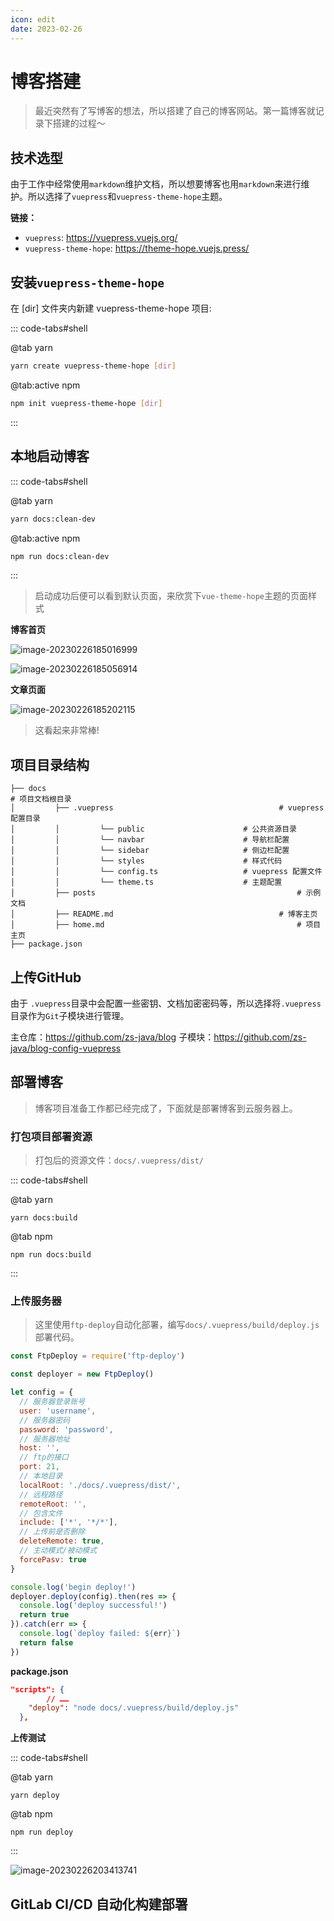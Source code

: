 ```yaml
---
icon: edit
date: 2023-02-26
---
```


# 博客搭建

> 最近突然有了写博客的想法，所以搭建了自己的博客网站。第一篇博客就记录下搭建的过程～

## 技术选型
由于工作中经常使用`markdown`维护文档，所以想要博客也用`markdown`来进行维护。所以选择了`vuepress`和`vuepress-theme-hope`主题。

**链接：**

* `vuepress`: https://vuepress.vuejs.org/
* `vuepress-theme-hope`: https://theme-hope.vuejs.press/



## 安装`vuepress-theme-hope`
在 [dir] 文件夹内新建 vuepress-theme-hope 项目:

::: code-tabs#shell

@tab yarn

```bash
yarn create vuepress-theme-hope [dir]
```

@tab:active npm

```bash
npm init vuepress-theme-hope [dir]
```

:::

## 本地启动博客
::: code-tabs#shell

@tab yarn

```bash
yarn docs:clean-dev
```

@tab:active npm

```bash
npm run docs:clean-dev
```

:::

> 启动成功后便可以看到默认页面，来欣赏下`vue-theme-hope`主题的页面样式

**博客首页**

![image-20230226185016999](https://static.xzcoder.com/markdown/image-20230226185016999.png)

![image-20230226185056914](https://static.xzcoder.com/markdown/image-20230226185056914.png)

**文章页面**

![image-20230226185202115](https://static.xzcoder.com/markdown/image-20230226185202115.png)

>  这看起来非常棒!



## 项目目录结构

```
├── docs																	# 项目文档根目录
│         ├── .vuepress										# vuepress 配置目录
│         │         └── public						# 公共资源目录
│         │         └── navbar						# 导航栏配置
│         │         └── sidebar						# 侧边栏配置
│         │         └── styles						# 样式代码
│         │         └── config.ts					# vuepress 配置文件
│         │         └── theme.ts					# 主题配置
│         ├── posts												# 示例文档
│         ├── README.md										# 博客主页
│         ├── home.md											# 项目主页
├── package.json
```



## 上传GitHub

由于 `.vuepress`目录中会配置一些密钥、文档加密密码等，所以选择将`.vuepress`目录作为`Git`子模块进行管理。

主仓库：https://github.com/zs-java/blog
子模块：https://github.com/zs-java/blog-config-vuepress



## 部署博客

> 博客项目准备工作都已经完成了，下面就是部署博客到云服务器上。

### 打包项目部署资源

> 打包后的资源文件：`docs/.vuepress/dist/`

::: code-tabs#shell

@tab yarn

```shell
yarn docs:build
```

@tab npm

```shell
npm run docs:build
```

:::

### 上传服务器

> 这里使用`ftp-deploy`自动化部署，编写`docs/.vuepress/build/deploy.js`部署代码。

```javascript
const FtpDeploy = require('ftp-deploy')

const deployer = new FtpDeploy()

let config = {
  // 服务器登录账号
  user: 'username',
  // 服务器密码
  password: 'password',
  // 服务器地址
  host: '',
  // ftp的接口
  port: 21,
  // 本地目录
  localRoot: './docs/.vuepress/dist/',
  // 远程路径
  remoteRoot: '',
  // 包含文件
  include: ['*', '*/*'],
  // 上传前是否删除
  deleteRemote: true,
  // 主动模式/被动模式
  forcePasv: true
}

console.log('begin deploy!')
deployer.deploy(config).then(res => {
  console.log('deploy successful!')
  return true
}).catch(err => {
  console.log(`deploy failed: ${err}`)
  return false
})
```

**package.json**

```json
"scripts": {
		// ……
    "deploy": "node docs/.vuepress/build/deploy.js"
  },
```

**上传测试**

::: code-tabs#shell

@tab yarn

```shell
yarn deploy
```

@tab npm

```shell
npm run deploy
```

:::

![image-20230226203413741](https://static.xzcoder.com/markdown/image-20230226203413741.png)



## GitLab CI/CD 自动化构建部署

